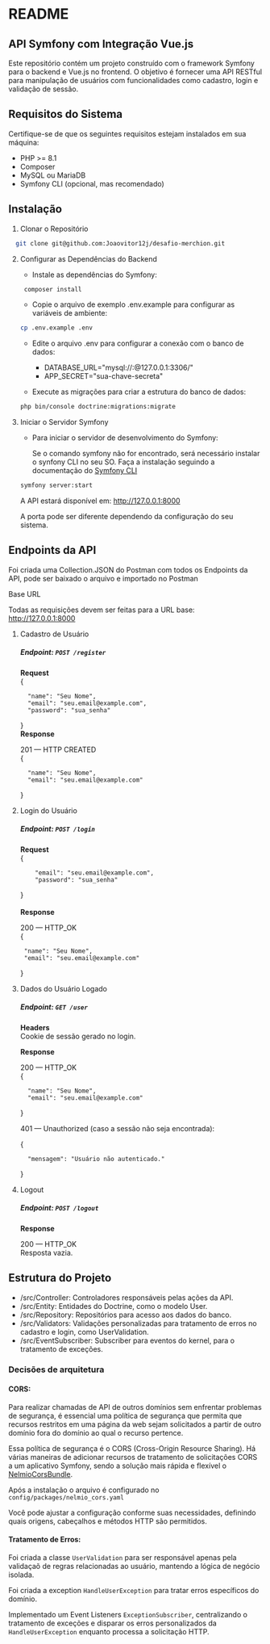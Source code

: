 # README

## API Symfony com Integração Vue.js

Este repositório contém um projeto construído com o framework Symfony para o backend e Vue.js no frontend. O objetivo é fornecer uma API RESTful para
manipulação de usuários com funcionalidades como cadastro, login e validação de sessão.

## Requisitos do Sistema

Certifique-se de que os seguintes requisitos estejam instalados em sua máquina:

* PHP >= 8.1
* Composer
* MySQL ou MariaDB
* Symfony CLI (opcional, mas recomendado)

## Instalação

1. Clonar o Repositório

``` bash
  git clone git@github.com:Joaovitor12j/desafio-merchion.git
```

2. Configurar as Dependências do Backend
   * Instale as dependências do Symfony:
   ``` bash
    composer install
    ```
   * Copie o arquivo de exemplo .env.example para configurar as variáveis de ambiente:
    ``` bash
    cp .env.example .env
    ```

   * Edite o arquivo .env para configurar a conexão com o banco de dados:
      * DATABASE_URL="mysql://<usuario>:<senha>@127.0.0.1:3306/<nome-do-banco>"
      * APP_SECRET="sua-chave-secreta"

   * Execute as migrações para criar a estrutura do banco de dados:
   ``` bash
   php bin/console doctrine:migrations:migrate    
   ```
   
3. Iniciar o Servidor Symfony 

   * Para iniciar o servidor de desenvolvimento do Symfony:
      
      Se o comando symfony não for encontrado, será necessário instalar o synfony CLI no seu SO.
      Faça a instalação seguindo a documentação do [Symfony CLI](https://symfony.com/download)
   ``` bash
   symfony server:start
   ```

   A API estará disponível em: http://127.0.0.1:8000
   
   A porta pode ser diferente dependendo da configuração do seu sistema.

## Endpoints da API
   Foi criada uma Collection.JSON do Postman com todos os Endpoints da API, 
   pode ser baixado o arquivo e importado no Postman

Base URL

Todas as requisições devem ser feitas para a URL base: http://127.0.0.1:8000

1. Cadastro de Usuário

   ##### Endpoint: `POST /register`
   **Request**  
   {

         "name": "Seu Nome",
         "email": "seu.email@example.com",
         "password": "sua_senha"
   }
   \
   **Response**
     
   201 — HTTP CREATED  
   {

         "name": "Seu Nome",
         "email": "seu.email@example.com" 
   }

2.  Login do Usuário

      ##### Endpoint: `POST /login`
      **Request**  
      {
      
            "email": "seu.email@example.com",
            "password": "sua_senha"
      }  
      \
      **Response**
      
      200 — HTTP_OK  
      {

         "name": "Seu Nome",
         "email": "seu.email@example.com" 
      }

3. Dados do Usuário Logado
      ##### Endpoint: `GET /user`
      **Headers**  
      Cookie de sessão gerado no login.
      
      **Response**

      200 — HTTP_OK  
      {

         "name": "Seu Nome",
         "email": "seu.email@example.com" 
      }

      401 — Unauthorized (caso a sessão não seja encontrada):
      
      {
         
         "mensagem": "Usuário não autenticado."
      }

4. Logout
   ##### Endpoint: `POST /logout`

   **Response**

   200 — HTTP_OK  
   Resposta vazia.

## Estrutura do Projeto

* /src/Controller: Controladores responsáveis pelas ações da API.  
* /src/Entity: Entidades do Doctrine, como o modelo User.  
* /src/Repository: Repositórios para acesso aos dados do banco.  
* /src/Validators: Validações personalizadas para tratamento de erros no cadastro e login, como UserValidation.  
* /src/EventSubscriber: Subscriber para eventos do kernel, para o tratamento de exceções.

### Decisões de arquitetura

#### CORS:  
Para realizar chamadas de API de outros domínios sem enfrentar problemas de segurança, é essencial uma política de segurança que permita que recursos
restritos em uma página da web sejam solicitados a partir de outro domínio fora do domínio ao qual o recurso pertence.

Essa política de segurança é o CORS (Cross-Origin Resource Sharing).
Há várias maneiras de adicionar recursos de tratamento de solicitações CORS a um aplicativo Symfony, sendo a solução mais rápida e flexível o
[NelmioCorsBundle](https://github.com/nelmio/NelmioCorsBundle).

Após a instalação o arquivo é configurado no `config/packages/nelmio_cors.yaml`

Você pode ajustar a configuração conforme suas necessidades, definindo quais origens, cabeçalhos e métodos HTTP são permitidos.

#### Tratamento de Erros:

Foi criada a classe `UserValidation` para ser responsável apenas pela validaçaõ de regras relacionadas ao usuário, mantendo a lógica de negócio 
isolada.

Foi criada a exception `HandleUserException` para tratar erros específicos do domínio.

Implementado um Event Listeners `ExceptionSubscriber`, centralizando o tratamento de exceções e disparar os erros personalizados da 
`HandleUserException` enquanto processa a solicitação HTTP.

